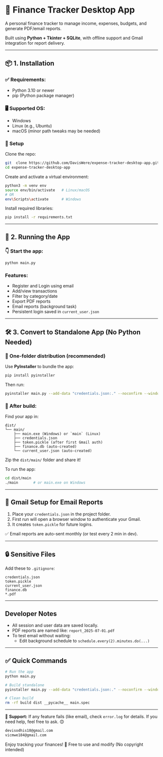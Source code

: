 # 💸 Finance Tracker Desktop App

A personal finance tracker to manage income, expenses, budgets, and generate PDF/email reports.

Built using **Python + Tkinter + SQLite**, with offline support and Gmail integration for report delivery.

---

## 📦 1. Installation

### ✅ Requirements:

- Python 3.10 or newer
- pip (Python package manager)

### 🖥️ Supported OS:

- Windows
- Linux (e.g., Ubuntu)
- macOS (minor path tweaks may be needed)

### 🔧 Setup

Clone the repo:

```bash
git  clone https://github.com/DavisWere/expense-tracker-desktop-app.git
cd expense-tracker-desktop-app
```

Create and activate a virtual environment:

```bash
python3 -m venv env
source env/bin/activate   # Linux/macOS
# OR
env\Scripts\activate      # Windows
```

Install required libraries:

```bash
pip install -r requirements.txt
```

---

## 🚀 2. Running the App

### 👇 Start the app:

```bash
python main.py
```

### Features:

- Register and Login using email
- Add/view transactions
- Filter by category/date
- Export PDF reports
- Email reports (background task)
- Persistent login saved in `current_user.json`

---

## 🛠️ 3. Convert to Standalone App (No Python Needed)

### 📁 One-folder distribution (recommended)

Use **PyInstaller** to bundle the app:

```bash
pip install pyinstaller
```

Then run:

```bash
pyinstaller main.py --add-data "credentials.json:." --noconfirm --windowed
```

### 📁 After build:

Find your app in:

```
dist/
└── main/
    ├── main.exe (Windows) or `main` (Linux)
    ├── credentials.json
    ├── token.pickle (after first Gmail auth)
    ├── finance.db (auto-created)
    └── current_user.json (auto-created)
```

Zip the `dist/main/` folder and share it!

To run the app:

```bash
cd dist/main
./main       # or main.exe on Windows
```

---

## 📧 Gmail Setup for Email Reports

1. Place your `credentials.json` in the project folder.
2. First run will open a browser window to authenticate your Gmail.
3. It creates `token.pickle` for future logins.

✅ Email reports are auto-sent monthly (or test every 2 min in dev).

---

## 🔒 Sensitive Files

Add these to `.gitignore`:

```
credentials.json
token.pickle
current_user.json
finance.db
*.pdf
```

---

## Developer Notes

- All session and user data are saved locally.
- PDF reports are named like: `report_2025-07-01.pdf`
- To test email without waiting:
  - Edit background schedule to `schedule.every(2).minutes.do(...)`

---

## ✅ Quick Commands

```bash
# Run the app
python main.py

# Build standalone
pyinstaller main.py --add-data "credentials.json:." --noconfirm --windowed

# Clean build
rm -rf build dist __pycache__ main.spec
```

---

📌 **Support:** If any feature fails (like email), check `error.log` for details. If you need help, feel free to ask. 😊

```bash
devisodhis10@gmail.com
vicmwe184@gmail.com
```

Enjoy tracking your finances! 💼
Free to use and modify (No copyright intended)
